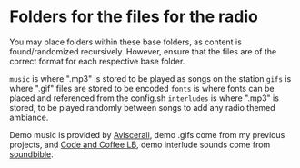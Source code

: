 # Folders for the files for the radio

You may place folders within these base folders, as content is found/randomized recursively. However, ensure that the files are of the correct format for each respective base folder.

`music` is where ".mp3" is stored to be played as songs on the station
`gifs` is where ".gif" files are stored to be encoded
`fonts` is where fonts can be placed and referenced from the config.sh
`interludes` is where ".mp3" is stored, to be played randomly between songs to add any radio themed ambiance.

Demo music is provided by [Aviscerall](https://aviscerall.bandcamp.com/), demo .gifs come from my previous projects, and [Code and Coffee LB](http://www.codeandcoffeelb.org/), demo interlude sounds come from [soundbible](http://soundbible.com/tags-radio.html).
